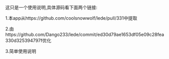 这只是一个使用说明,具体源码看下面两个链接:

1.本app从https://github.com/coolsnowwolf/lede/pull/331中提取

2.由https://github.com/Dango233/lede/commit/ed30d79ae1653df05e09c28fea330d325394797f优化

3.简单使用说明
